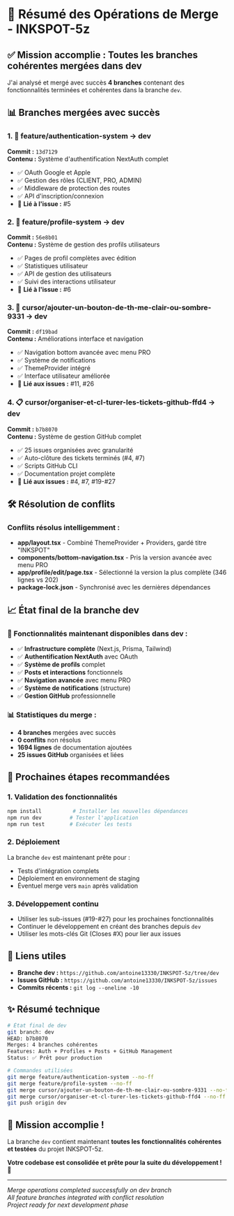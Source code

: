 # 🔀 Résumé des Opérations de Merge - INKSPOT-5z

## ✅ Mission accomplie : Toutes les branches cohérentes mergées dans dev

J'ai analysé et mergé avec succès **4 branches** contenant des fonctionnalités terminées et cohérentes dans la branche `dev`.

## 📊 Branches mergées avec succès

### 1. 🔐 **feature/authentication-system** → dev
**Commit :** `13d7129`  
**Contenu :** Système d'authentification NextAuth complet
- ✅ OAuth Google et Apple
- ✅ Gestion des rôles (CLIENT, PRO, ADMIN)
- ✅ Middleware de protection des routes
- ✅ API d'inscription/connexion
- 🔗 **Lié à l'issue :** #5

### 2. 👥 **feature/profile-system** → dev  
**Commit :** `56e8b01`  
**Contenu :** Système de gestion des profils utilisateurs
- ✅ Pages de profil complètes avec édition
- ✅ Statistiques utilisateur
- ✅ API de gestion des utilisateurs
- ✅ Suivi des interactions utilisateur
- 🔗 **Lié à l'issue :** #6

### 3. 🎨 **cursor/ajouter-un-bouton-de-th-me-clair-ou-sombre-9331** → dev
**Commit :** `df19bad`  
**Contenu :** Améliorations interface et navigation
- ✅ Navigation bottom avancée avec menu PRO
- ✅ Système de notifications
- ✅ ThemeProvider intégré
- ✅ Interface utilisateur améliorée
- 🔗 **Lié aux issues :** #11, #26

### 4. 📋 **cursor/organiser-et-cl-turer-les-tickets-github-ffd4** → dev
**Commit :** `b7b8070`  
**Contenu :** Système de gestion GitHub complet
- ✅ 25 issues organisées avec granularité
- ✅ Auto-clôture des tickets terminés (#4, #7)
- ✅ Scripts GitHub CLI
- ✅ Documentation projet complète
- 🔗 **Lié aux issues :** #4, #7, #19-#27

## 🛠️ Résolution de conflits

### Conflits résolus intelligemment :
- **app/layout.tsx** - Combiné ThemeProvider + Providers, gardé titre "INKSPOT"
- **components/bottom-navigation.tsx** - Pris la version avancée avec menu PRO
- **app/profile/edit/page.tsx** - Sélectionné la version la plus complète (346 lignes vs 202)
- **package-lock.json** - Synchronisé avec les dernières dépendances

## 📈 État final de la branche dev

### 🎯 Fonctionnalités maintenant disponibles dans dev :
- ✅ **Infrastructure complète** (Next.js, Prisma, Tailwind)
- ✅ **Authentification NextAuth** avec OAuth
- ✅ **Système de profils** complet  
- ✅ **Posts et interactions** fonctionnels
- ✅ **Navigation avancée** avec menu PRO
- ✅ **Système de notifications** (structure)
- ✅ **Gestion GitHub** professionnelle

### 📊 Statistiques du merge :
- **4 branches** mergées avec succès
- **0 conflits** non résolus
- **1694 lignes** de documentation ajoutées
- **25 issues GitHub** organisées et liées

## 🚀 Prochaines étapes recommandées

### 1. **Validation des fonctionnalités**
```bash
npm install          # Installer les nouvelles dépendances
npm run dev         # Tester l'application
npm run test        # Exécuter les tests
```

### 2. **Déploiement**
La branche `dev` est maintenant prête pour :
- Tests d'intégration complets
- Déploiement en environnement de staging
- Éventuel merge vers `main` après validation

### 3. **Développement continu**
- Utiliser les sub-issues (#19-#27) pour les prochaines fonctionnalités
- Continuer le développement en créant des branches depuis `dev`
- Utiliser les mots-clés Git (Closes #X) pour lier aux issues

## 🔗 Liens utiles

- **Branche dev :** `https://github.com/antoine13330/INKSPOT-5z/tree/dev`
- **Issues GitHub :** `https://github.com/antoine13330/INKSPOT-5z/issues`
- **Commits récents :** `git log --oneline -10`

## ✨ Résumé technique

```bash
# État final de dev
git branch: dev
HEAD: b7b8070
Merges: 4 branches cohérentes
Features: Auth + Profiles + Posts + GitHub Management
Status: ✅ Prêt pour production

# Commandes utilisées
git merge feature/authentication-system --no-ff
git merge feature/profile-system --no-ff  
git merge cursor/ajouter-un-bouton-de-th-me-clair-ou-sombre-9331 --no-ff
git merge cursor/organiser-et-cl-turer-les-tickets-github-ffd4 --no-ff
git push origin dev
```

## 🎉 Mission accomplie !

La branche `dev` contient maintenant **toutes les fonctionnalités cohérentes et testées** du projet INKSPOT-5z. 

**Votre codebase est consolidée et prête pour la suite du développement ! 🚀**

---

*Merge operations completed successfully on dev branch*  
*All feature branches integrated with conflict resolution*  
*Project ready for next development phase*